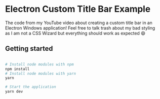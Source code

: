 # Electron Custom Title Bar Example

The code from my YouTube video about creating a custom title bar in an Electron
Windows application! Feel free to talk trash about my bad styling as I am not a 
CSS Wizard but everything should work as expected 😄

## Getting started

```bash

# Install node modules with npm
npm install
# Install node modules with yarn
yarn

# Start the application
yarn dev
```
